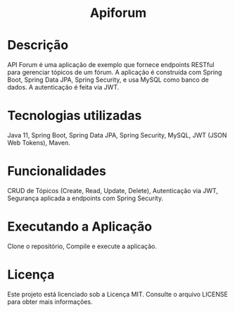 <h1 align="center"> Apiforum </h1>

# Descrição

API Forum é uma aplicação de exemplo que fornece endpoints RESTful para gerenciar tópicos de um fórum. A aplicação é construída com Spring Boot, Spring Data JPA, Spring Security, 
e usa MySQL como banco de dados. A autenticação é feita via JWT.

# Tecnologias utilizadas
Java 11,
Spring Boot,
Spring Data JPA,
Spring Security,
MySQL,
JWT (JSON Web Tokens),
Maven.

# Funcionalidades

CRUD de Tópicos (Create, Read, Update, Delete),
Autenticação via JWT,
Segurança aplicada a endpoints com Spring Security.

# Executando a Aplicação
Clone o repositório,
Compile e execute a aplicação.

# Licença
Este projeto está licenciado sob a Licença MIT. Consulte o arquivo LICENSE para obter mais informações.

